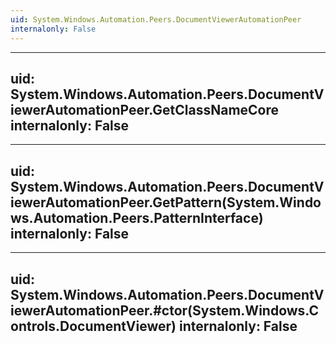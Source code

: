 ```yaml
---
uid: System.Windows.Automation.Peers.DocumentViewerAutomationPeer
internalonly: False
---
```


---
uid: System.Windows.Automation.Peers.DocumentViewerAutomationPeer.GetClassNameCore
internalonly: False
---

---
uid: System.Windows.Automation.Peers.DocumentViewerAutomationPeer.GetPattern(System.Windows.Automation.Peers.PatternInterface)
internalonly: False
---

---
uid: System.Windows.Automation.Peers.DocumentViewerAutomationPeer.#ctor(System.Windows.Controls.DocumentViewer)
internalonly: False
---
